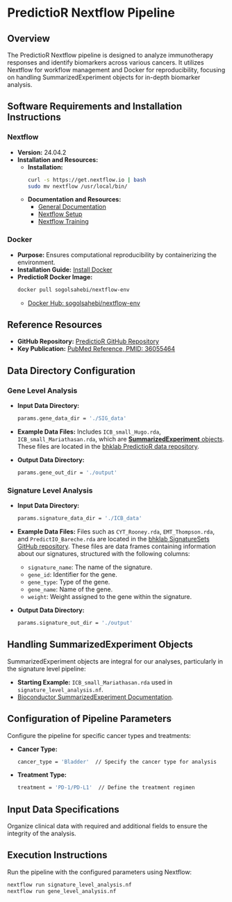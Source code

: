 # PredictioR Nextflow Pipeline

## Overview
The PredictioR Nextflow pipeline is designed to analyze immunotherapy responses and identify biomarkers across various cancers. It utilizes Nextflow for workflow management and Docker for reproducibility, focusing on handling SummarizedExperiment objects for in-depth biomarker analysis.

## Software Requirements and Installation Instructions

### Nextflow
- **Version:** 24.04.2
- **Installation and Resources:**
  - **Installation:**
    ```bash
    curl -s https://get.nextflow.io | bash
    sudo mv nextflow /usr/local/bin/
    ```
  - **Documentation and Resources:**
    - [General Documentation](https://www.nextflow.io/docs/latest/index.html)
    - [Nextflow Setup](https://www.nextflow.io/docs/latest/install.html)
    - [Nextflow Training](https://training.nextflow.io)

### Docker
- **Purpose:** Ensures computational reproducibility by containerizing the environment.
- **Installation Guide:** [Install Docker](https://docs.docker.com/get-docker/)
- **PredictioR Docker Image:**
  ```bash
  docker pull sogolsahebi/nextflow-env
  ```
  - [Docker Hub: sogolsahebi/nextflow-env](https://hub.docker.com/r/sogolsahebi/nextflow-env)

## Reference Resources
- **GitHub Repository:** [PredictioR GitHub Repository](https://github.com/bhklab/PredictioR)
- **Key Publication:** [PubMed Reference, PMID: 36055464](https://pubmed.ncbi.nlm.nih.gov/36055464/)

## Data Directory Configuration

### Gene Level Analysis
- **Input Data Directory:**
  ```bash
  params.gene_data_dir = './SIG_data'
  ```
- **Example Data Files:** Includes `ICB_small_Hugo.rda`, `ICB_small_Mariathasan.rda`, which are [**SummarizedExperiment** objects](https://bioconductor.org/packages/devel/bioc/vignettes/SummarizedExperiment/inst/doc/SummarizedExperiment.html#anatomy-of-a-summarizedexperiment). These files are located in the [bhklab PredictioR data repository](https://github.com/bhklab/PredictioR/tree/main/data).

- **Output Data Directory:**
  ```bash
  params.gene_out_dir = './output'
  ```

### Signature Level Analysis
- **Input Data Directory:**
  ```bash
  params.signature_data_dir = './ICB_data'
  ```
- **Example Data Files:** Files such as `CYT_Rooney.rda`, `EMT_Thompson.rda`, and `PredictIO_Bareche.rda` are located in the [bhklab SignatureSets GitHub repository](https://github.com/bhklab/SignatureSets). These files are data frames containing information about our signatures, structured with the following columns:
  - `signature_name`: The name of the signature.
  - `gene_id`: Identifier for the gene.
  - `gene_type`: Type of the gene.
  - `gene_name`: Name of the gene.
  - `weight`: Weight assigned to the gene within the signature.

- **Output Data Directory:**
  ```bash
  params.signature_out_dir = './output'
  ```

## Handling SummarizedExperiment Objects

SummarizedExperiment objects are integral for our analyses, particularly in the signature level pipeline:
- **Starting Example:** `ICB_small_Mariathasan.rda` used in `signature_level_analysis.nf`.
- [Bioconductor SummarizedExperiment Documentation](https://bioconductor.org/packages/devel/bioc/vignettes/SummarizedExperiment/inst/doc/SummarizedExperiment.html).

## Configuration of Pipeline Parameters
Configure the pipeline for specific cancer types and treatments:
- **Cancer Type:**
  ```bash
  cancer_type = 'Bladder'  // Specify the cancer type for analysis
  ```
- **Treatment Type:**
  ```bash
  treatment = 'PD-1/PD-L1'  // Define the treatment regimen
  ```

## Input Data Specifications
Organize clinical data with required and additional fields to ensure the integrity of the analysis.

## Execution Instructions
Run the pipeline with the configured parameters using Nextflow:
```bash
nextflow run signature_level_analysis.nf
nextflow run gene_level_analysis.nf

